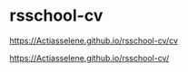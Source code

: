 # rsschool-cv
https://Actiasselene.github.io/rsschool-cv/cv

https://Actiasselene.github.io/rsschool-cv/
